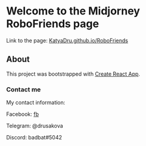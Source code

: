 # Welcome to the Midjorney RoboFriends page

Link to the page:
[KatyaDru.github.io/RoboFriends](https://katyadru.github.io/robofriends)

## About

This project was bootstrapped with [Create React App](https://github.com/facebook/create-react-app).

### Contact me

My contact information:

Facebook: [fb](https://www.facebook.com/ekaterina.soboleva)

Telegram: @drusakova

Discord: badbat#5042


